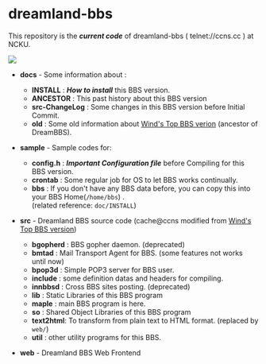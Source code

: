 # dreamland-bbs
This repository is the ***current code*** of dreamland-bbs ( telnet://ccns.cc ) at NCKU.

![](https://i.imgur.com/c0mC6eX.png)

* **docs**   - Some information about :
    + **INSTALL**        : ***How to install*** this BBS version.
    + **ANCESTOR**       : This past history about this BBS version
    + **src-ChangeLog**  : Some changes in this BBS version before Initial Commit.
    + **old**            : Some old information about [Wind's Top BBS verion](http://windtop.yzu.edu.tw) (ancestor of DreamBBS).

* **sample** - Sample codes for:
    + **config.h**     : ***Important Configuration file*** before Compiling for this BBS version.
    + **crontab**      : Some regular job for OS to let BBS works continually.
    + **bbs**          : If you don't have any BBS data before, you can copy this into your BBS Home(`/home/bbs`) .<br>
                     (related reference: `doc/INSTALL`)

* **src**    - Dreamland BBS source code (cache@ccns modified from [Wind's Top BBS version](http://windtop.yzu.edu.tw/))
    + **bgopherd** : BBS gopher daemon. (deprecated)
    + **bmtad**    : Mail Transport Agent for BBS. (some features not works until now)
    + **bpop3d**   : Simple POP3 server for BBS user.
    + **include**  : some definition datas and headers for compiling.
    + **innbbsd**  : Cross BBS sites posting. (deprecated)
    + **lib**      : Static Libraries of this BBS program
    + **maple**    : main BBS program is here.
    + **so**       : Shared Object Libraries of this BBS program
    + **text2html**: To transform from plain text to HTML format. (replaced by `web/`)
    + **util**     : other utility programs for this BBS.

* **web**    - Dreamland BBS Web Frontend


